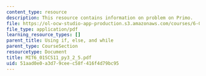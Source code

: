 ```yaml
---
content_type: resource
description: This resource contains information on problem on Primo.
file: https://ol-ocw-studio-app-production.s3.amazonaws.com/courses/6-01sc-introduction-to-electrical-engineering-and-computer-science-i-spring-2011/51aad0e0a3d79ceec58f416f4d79bc95_MIT6_01SCS11_py3_2_5.pdf
file_type: application/pdf
learning_resource_types: []
parent_title: Using if, else, and while
parent_type: CourseSection
resourcetype: Document
title: MIT6_01SCS11_py3_2_5.pdf
uid: 51aad0e0-a3d7-9cee-c58f-416f4d79bc95
---
```

